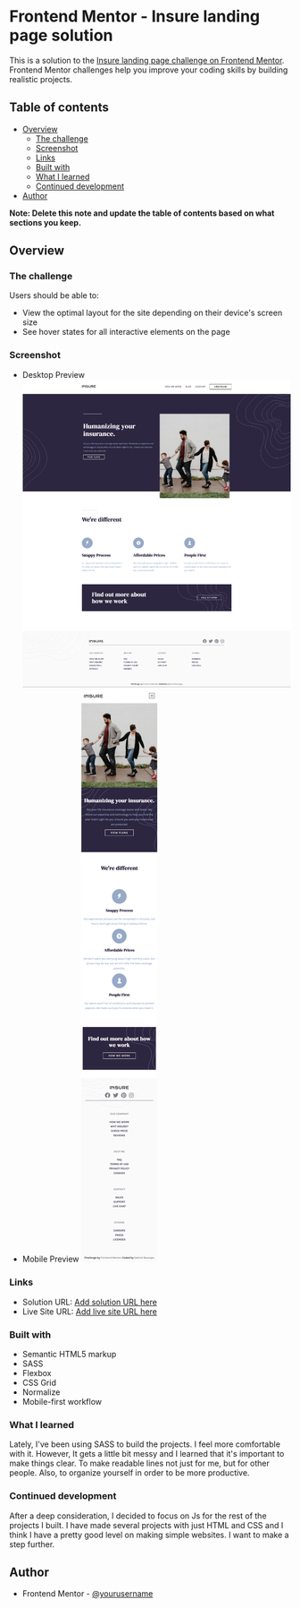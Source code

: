 # Frontend Mentor - Insure landing page solution

This is a solution to the [Insure landing page challenge on Frontend Mentor](https://www.frontendmentor.io/challenges/insure-landing-page-uTU68JV8). Frontend Mentor challenges help you improve your coding skills by building realistic projects. 

## Table of contents

- [Overview](#overview)
  - [The challenge](#the-challenge)
  - [Screenshot](#screenshot)
  - [Links](#links)
  - [Built with](#built-with)
  - [What I learned](#what-i-learned)
  - [Continued development](#continued-development)
- [Author](#author)

**Note: Delete this note and update the table of contents based on what sections you keep.**

## Overview

### The challenge

Users should be able to:

- View the optimal layout for the site depending on their device's screen size
- See hover states for all interactive elements on the page

### Screenshot
- Desktop Preview
![](design/desktop-preview.png)
- Mobile Preview 
![](design/mobile-preview.png)

### Links

- Solution URL: [Add solution URL here](https://your-solution-url.com)
- Live Site URL: [Add live site URL here](https://your-live-site-url.com)

### Built with

- Semantic HTML5 markup
- SASS 
- Flexbox
- CSS Grid
- Normalize
- Mobile-first workflow

### What I learned
  Lately, I've been using SASS to build the projects. I feel more comfortable with it. However, It gets a little bit messy and I learned that it's important to make things clear. To make readable lines not just for me, but for other people. Also, to organize yourself in order to be more productive.  


### Continued development

After a deep consideration, I decided to focus on Js for the rest of the projects I built. I have made several projects with just HTML and CSS and I think I have a pretty good level on making simple websites. I want to make a step further.  

## Author

- Frontend Mentor - [@yourusername](https://www.frontendmentor.io/profile/Gabrielbe17/)

